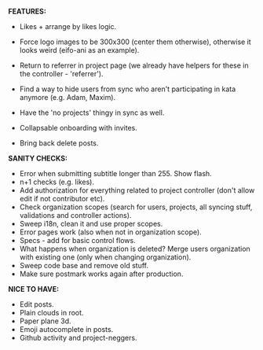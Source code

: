 __FEATURES:__
 * Likes + arrange by likes logic.
 
 * Force logo images to be 300x300 (center them otherwise), otherwise it looks weird (eifo-ani as an example).
 * Return to referrer in project page (we already have helpers for these in the controller - 'referrer').
 * Find a way to hide users from sync who aren't participating in kata anymore (e.g. Adam, Maxim).
 * Have the 'no projects' thingy in sync as well.
 * Collapsable onboarding with invites.
 * Bring back delete posts.
 
__SANITY CHECKS:__
 * Error when submitting subtitle longer than 255. Show flash.
 * n+1 checks (e.g. likes).
 * Add authorization for everything related to project controller (don't allow edit if not contributor etc).
 * Check organization scopes (search for users, projects, all syncing stuff, validations and controller actions).
 * Sweep i18n, clean it and use proper scopes.
 * Error pages work (also when not in organization scope).
 * Specs - add for basic control flows.
 * What happens when organization is deleted? Merge users organization with existing one (only when changing organization).
 * Sweep code base and remove old stuff.
 * Make sure postmark works again after production.
 
__NICE TO HAVE:__
 * Edit posts.
 * Plain clouds in root.
 * Paper plane 3d.
 * Emoji autocomplete in posts.
 * Github activity and project-neggers.
